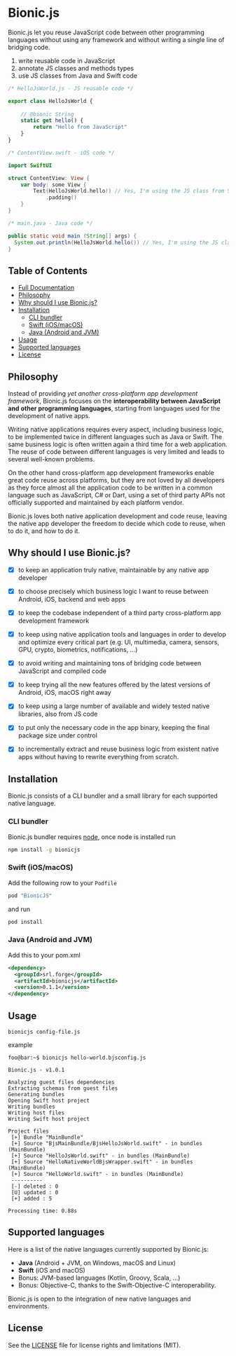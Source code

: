 # Bionic.js

Bionic.js let you reuse JavaScript code between other programming languages without using any framework and without writing a single line of bridging code.

1. write reusable code in JavaScript
2. annotate JS classes and methods types
3. use JS classes from Java and Swift code

```javascript
/* HelloJsWorld.js - JS reusable code */

export class HelloJsWorld {
    
    // @bionic String
    static get hello() {
        return "Hello from JavaScript"
    }
}
```

```swift
/* ContentView.swift - iOS code */

import SwiftUI

struct ContentView: View {
    var body: some View {
        Text(HelloJsWorld.hello!) // Yes, I'm using the JS class from Swift!
            .padding()
    }
}
```

```java
/* main.java - Java code */

public static void main (String[] args) {
  System.out.println(HelloJsWorld.hello()) // Yes, I'm using the JS class from Java!
}
```

## Table of Contents

- [Full Documentation](DOCUMENTATION.md)
- [Philosophy](#philosophy)
- [Why should I use Bionic.js?](#why-should-i-use-bionicjs)
- [Installation](#Installation)
  - [CLI bundler](#cli-bundler)
  - [Swift (iOS/macOS)](#swift-iOSmacOS)
  - [Java (Android and JVM)](#java-android-and-jvm)
- [Usage](#usage)
- [Supported languages](#supported-languages)
- [License](#license)


## Philosophy

Instead of providing *yet another cross-platform app development framework*, Bionic.js focuses on the **interoperability between JavaScript and other programming languages**, starting from languages used for the development of native apps.

Writing native applications requires every aspect, including business logic, to be implemented twice in different languages such as Java or Swift. 
The same business logic is often written again a third time for a web application.
The reuse of code between different languages is very limited and leads to several well-known problems.

On the other hand cross-platform app development frameworks enable great code reuse across platforms, but they are not loved by all developers as they force almost all the application code to be written in a common language such as JavaScript, C# or Dart, using a set of third party APIs not officially supported and maintained by each platform vendor.
 
Bionic.js loves both native application development and code reuse, leaving the native app developer the freedom to decide which code to reuse, when to do it, and how to do it.


## Why should I use Bionic.js?

- [X] to keep an application truly native, maintainable by any native app developer
- [X] to choose precisely which business logic I want to reuse between Android, iOS, backend and web apps
- [X] to keep the codebase independent of a third party cross-platform app development framework
- [X] to keep using native application tools and languages in order to develop and optimize every critical part (e.g. UI, multimedia, camera, sensors, GPU, crypto, biometrics, notifications, ...)
- [X] to avoid writing and maintaining tons of bridging code between JavaScript and compiled code
- [X] to keep trying all the new features offered by the latest versions of Android, iOS, macOS right away
- [X] to keep using a large number of available and widely tested native libraries, also from JS code
- [X] to put only the necessary code in the app binary, keeping the final package size under control
- [X] to incrementally extract and reuse business logic from existent native apps without having to rewrite everything from scratch.


## Installation

Bionic.js consists of a CLI bundler and a small library for each supported native language.


### CLI bundler

Bionic.js bundler requires [node](https://nodejs.org/en/download/), once node is installed run

```bash
npm install -g bionicjs
```


### Swift (iOS/macOS)

Add the following row to your `Podfile`
```ruby
pod "BionicJS"
```
and run
```bash
pod install 
```


### Java (Android and JVM)

Add this to your pom.xml
```xml
<dependency>
  <groupId>srl.forge</groupId>
  <artifactId>bionicjs</artifactId>
  <version>0.1.1</version>
</dependency>
```


## Usage

```shell
bionicjs config-file.js
```

example

```console
foo@bar:~$ bionicjs hello-world.bjsconfig.js

Bionic.js - v1.0.1

Analyzing guest files dependencies
Extracting schemas from guest files
Generating bundles
Opening Swift host project
Writing bundles
Writing host files
Writing Swift host project

Project files
 [+] Bundle "MainBundle"
 [+] Source "BjsMainBundle/BjsHelloJsWorld.swift" - in bundles (MainBundle)
 [+] Source "HelloJsWorld.swift" - in bundles (MainBundle)
 [+] Source "HelloNativeWorldBjsWrapper.swift" - in bundles (MainBundle)
 [+] Source "HelloWorld.swift" - in bundles (MainBundle)
 ----------
 [-] deleted : 0
 [U] updated : 0
 [+] added : 5

Processing time: 0.88s
```

## Supported languages

Here is a list of the native languages currently supported by Bionic.js:
- **Java** (Android + JVM, on Windows, macOS and Linux)
- **Swift** (iOS and macOS)
- Bonus: JVM-based languages (Kotlin, Groovy, Scala, ...)
- Bonus: Objective-C, thanks to the Swift-Objective-C interoperability.

Bionic.js is open to the integration of new native languages and environments.


## License

See the [LICENSE](LICENSE.md) file for license rights and limitations (MIT).
